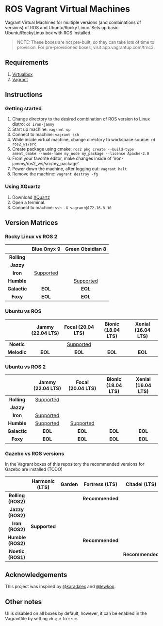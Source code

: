 # ROS Vagrant Virtual Machines

Vagrant Virtual Machines for multiple versions (and combinations of versions) of ROS and Ubuntu/Rocky Linux.
Sets up basic Ubuntu/RockyLinux box with ROS installed.

> NOTE: These boxes are not pre-built, so they can take lots of time to provision. For pre-provisioned boxes, visit app.vagrantup.com/trnc3.

## Requirements

1. [Virtualbox](https://www.virtualbox.org/wiki/Downloads)
2. [Vagrant](https://www.vagrantup.com/downloads.html)

## Instructions

### Getting started

1. Change directory to the desired combination of ROS version to Linux distro: `cd iron-jammy`
1. Start up machine: `vagrant up`
1. Connect to machine: `vagrant ssh`
1. While inside virtual machine, change directory to workspace source: `cd ros2_ws/src`
1. Create package using cmake: `ros2 pkg create --build-type ament_cmake --node-name my_node my_package --license Apache-2.0`
1. From your favorite editor, make changes inside of 'iron-jammy/ros2_ws/src/my_package'.
1. Power down the machine, after logging out: `vagrant halt`
1. Remove the machine: `vagrant destroy -fg`

### Using XQuartz

1. Download [XQuartz](https://www.xquartz.org/)
1. Open a terminal.
1. Connect to machine: `ssh -X vagrant@172.16.8.10`

## Version Matrices

### Rocky Linux vs ROS 2

|             | Blue Onyx 9 | Green Obsidian 8 |
| :---------: | :----------------: | :-----------: |
| **Rolling** |
| **Jazzy** | 
| **Iron** | [Supported](./iron-onyx/readme.md) |
| **Humble** | | [Supported](./humble-obsidian/readme.md) |
| **Galactic** | **EOL** | **EOL** |
| **Foxy** | **EOL** | **EOL** |

### Ubuntu vs ROS

|            | Jammy (22.04 LTS) | Focal (20.04 LTS) | Bionic (18.04 LTS) | Xenial (16.04 LTS) |
| :--------: | :---------------: | :---------------: | :----------------: | :----------------: |
| **Noetic** | | [Supported](./noetic-focal/readme.md) |
| **Melodic** | **EOL** | **EOL** | **EOL** | **EOL** |

### Ubuntu vs ROS 2

|             | Jammy (22.04 LTS) | Focal (20.04 LTS) | Bionic (18.04 LTS) | Xenial (16.04 LTS) |
| :---------: | :---------------: | :---------------: | :----------------: | :----------------: |
| **Rolling** | [Supported](./rolling-jammy/readme.md) |
| **Jazzy** | 
| **Iron** | [Supported](./iron-jammy/readme.md) |
| **Humble** | [Supported](./humble-jammy/readme.md) | [Supported](./humble-focal/readme.md) |
| **Galactic** | **EOL** | **EOL** | **EOL** | **EOL** |
| **Foxy** | **EOL** | **EOL** |  **EOL** |  **EOL** |

### Gazebo vs ROS versions

In the Vagrant boxes of this repository the recommended versions for Gazebo are installed (TODO)

|                    | Harmonic (LTS) | Garden | Fortress (LTS) | Citadel (LTS) |
| :----------------: | :------------: | :----: | :------------: | :-----------: |
| **Rolling (ROS2)** | | | **Recommended** |
| **Jazzy (ROS2)** |
| **Iron (ROS2)** | **Supported** |
| **Humble (ROS2)**  | | | **Recommended** |
| **Noetic (ROS1)**  | | | | **Recommended** |

## Acknowledgements

This project was inspired by [@karadalex](https://github.com/karadalex/ros-vagrant-environments) and [@lewkoo](https://github.com/lewkoo/ros-vagrant-environments).

## Other notes

UI is disabled on all boxes by default, however, it can be enabled in the Vagrantfile by setting `vb.gui` to `true`.